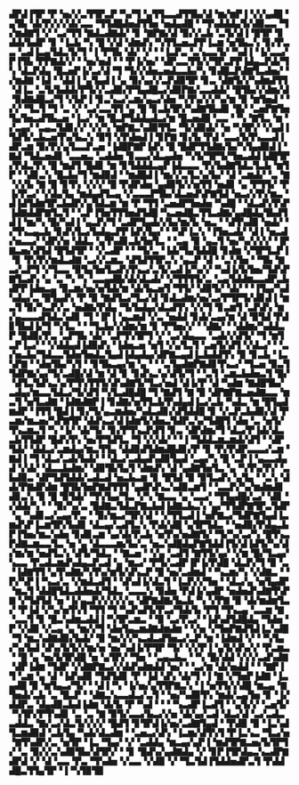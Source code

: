 ▟▛▟▐▜▛▝▛▝▅▞▞▃▜▜▛▃▛▝▚▞▜▝▄▜▜▃▃▟▜▜▙▞▟▝▆▞▆▛▐▝▞▞▄▟█▝▄▜▙▝▟▞▛▞▞▞▟▞▃▃▝▜▜▟█▟▅▟▜▜▅▝▅▟▄▟█▝▝▜▚▟▟▟▄▜▞▟▉▃▃▝▜▞▆▟▇▜▝▞▝▃▞▜▜▝▇▟▃▟▇▟▞▝▊▝▇▛▇▞▟▝▉▞▞▃▙▝▃▜▞▟▐▝█▜▛▝▊▟▟▞▙▟▛▝▊▝▐▃▙▝▚▝█▝▞▟▝▟▆▟▚▝▚▜▜▃▅▃▛▛▐▃▆▝▅▜▙▃▚▝▊▞▛▃▃▝▃▟▐▃▄▜▟▃▜▞▜▝▐▝▛▜▙▝▟▞▝▞▝▝▐▃▛▃▝▃▚▃▃▜▞▝▚▟▐▝▐▞▃▃▞▛▐▜▙▝▛▛▇▟▞▞▝▝▅▞▅▟▝▝▝▛▐▞▅▞▝▟▛▃▃▜▜▞▞▜▛▃▛▛▐▟▄▃▛▟▞▜▚▝▟▃▛▟▄▝█▃▅▛▐▞▃▞▟▝▜▝▜▞▞▟▅▃▅▟▃▃▙▞▚▝▊▟█▃▛▟▇▜▃▟▅▞▝▞▆▟▇▝▐▟▝▝▟▟▐▝▄▜▄▟▐▝▄▝▉▞▄▞▞▃▛▟▉▜▛▝▊▃▝▟▇▜▞▞▚▟▆▟▜▜▝▟▐▃▝▃▜▞▙▟▟▞▛▜▞▞▃▟▉▞▛▜▄▟█▃▞▟▉▛▇▞▃▃▟▟▞▝█▜▙▞▞▟▆▞▟▝▉▟▇▟█▃▞▜▝▞▙▛▐▝▊▃▚▃▞▃▆▞▄▃▞▟▅▝▚▜▚▞▞▞▚▞▆▝▉▝▆▜▅▟▝▝▞▞▝▜▃▜▝▜▝▃▝▞▝▃▞▃▃▜▜▝▄▝█▝▊▃▙▜▛▞▚▟▇▜▙▟▊▝█▞▝▃▅▛▇▜▅▜▄▜▅▃▟▜▙▃▅▝▐▃▞▝▆▝█▃▛▜▟▟▄▟▃▞▆▝█▃▅▟█▝▃▃▝▝▚▝▇▜▃▝▆▝▞▃▄▞▝▃▄▃▜▟▊▞▞▝▞▞▚▝▆▛▇▃▚▟▉▜▜▃▝▜▞▟▉▟▞▝▅▝▚▜▛▞▝▞▄▟▐▜▟▜▞▃▙▃▅▜▚▞▙▃▚▝▉▜▝▞▛▟▅▟▐▝▊▛▇▝▊▞▙▝▛▟▝▃▃▞▙▜▚▃▃▟▐▟▛▃▆▝▉▞▛▞▄▜▃▃▛▃▅▝▐▟█▛▇▛▐▟▚▝█▝█▟▛▜▜▟▇▞▙▞▚▜▄▟▉▟▐▝▇▟▝▜▟▃▅▟▊▝▃▃▅▃▝▃▟▟▅▝▊▃▃▞▟▃▄▟▅▝▚▜▞▜▛▜▞▜▅▃▟▟▐▟█▜▛▞▛▟▃▜▚▝█▝▆▟▜▝█▟▊▝▆▝▊▜▟▟▟▃▄▛▐▟▃▃▃▝▛▞▙▟▇▜▟▃▜▃▙▝▆▜▛▝▝▟▊▃▚▝█▃▙▞▜▝▆▟▉▟▝▝▆▟█▟▐▝▆▞▞▃▜▃▚▞▙▞▝▟▝▃▆▟▞▝▃▝▇▝▞▞▙▝▇▝█▝▊▜▚▝▞▞▞▝█▝▛▟▛▟▅▝▄▟▉▜▞▞▅▜▜▝▅▟▊▝▄▝▛▜▜▞▝▛▐▞▛▃▞▝▞▟▄▜▄▝▆▟▄▟▜▃▄▝▞▃▃▃▛▜▙▞▟▃▅▟▚▛▇▜▟▝▅▃▞▞▛▞▆▃▝▟▐▟▜▟▆▜▛▃▙▟▛▞▄▜▟▃▆▝▆▝▛▝▜▜▝▃▅▟▛▜▅▟▅▝▚▟█▝▝▟▃▟▚▜▚▛▐▟▇▟▟▛▇▜▃▜▝▝▃▛▐▜▅▜▜▜▅▟▜▟█▝▚▃▅▟█▃▜▜▃▟▇▞▄▟█▟▄▜▙▟▜▟▐▝▆▞▚▝█▞▚▟▐▝▄▃▛▞▜▝▃▟▛▜▄▟▞▞▙▞▆▞▙▝▅▃▝▝▟▜▚▟▉▝▅▟▞▝▞▜▚▃▄▃▙▝▊▟▚▜▃▞▙▟▄▃▛▛▐▟▚▜▄▞▝▝▚▛▐▃▚▝▐▜▅▃▟▞▝▟▐▝▅▃▟▞▅▃▃▞▝▟▛▞▅▝▟▟▃▝▄▜▚▟▊▃▙▜▅▜▃▝▝▃▄▝▉▝▄▃▜▝▅▞▚▞▞▞▞▝▐▛▇▃▅▞▟▜▟▝█▜▟▜▛▝▝▞▃▟▛▝▝▝▜▞▃▝▐▟▞▜▄▜▟▟█▝▊▟▆▝▞▜▛▜▃▛▐▝▊▝▛▞▛▞▆▟▃▟▇▝▃▞▞▃▆▃▝▟▜▟▜▜▛▃▚▝▄▃▛▝▟▝▝▃▚▜▅▝▝▜▙▝▇▃▞▃▛▜▝▞▜▃▃▝▉▜▄▜▅▜▃▟▚▜▚▃▞▃▜▞▃▟▐▞▚▞▞▝▚▟▐▞▙▜▅▞▜▟▚▛▇▜▃▟▚▝▄▝▃▝▚▝▚▝▃▃▄▟█▞▟▞▟▃▟▞▝▞▜▜▜▜▞▃▝▃▄▜▟▟▆▃▃▟▛▃▙▟▛▛▐▟▅▃▄▝▉▃▆▞▅▞▅▜▟▞▆▝▟▞▙▃▅▜▝▜▜▞▝▟▉▜▞▝▟▞▝▝▐▜▄▞▚▟▚▟▄▞▃▝█▜▄▟▚▝▛▝▉▝▇▟▜▃▞▜▃▞▟▝▊▟▃▟▆▞▅▞▃▞▛▜▛▜▞▟▊▟▐▝▆▃▜▝▉▞▚▃▛▞▃▝▅▟▇▞▛▟▄▝▜▞▙▟▄▞▟▃▟▜▚▝▞▞▜▝▊▃▆▜▝▃▛▟▚▝▆▞▄▃▃▃▟▜▟▃▚▟▊▝▜▝▐▛▐▝▄▃▆▟▝▞▃▝▅▟▟▝▊▟▞▃▄▞▆▝▟▝▉▜▟▝▛▟▊▜▙▟▐▞▜▝▚▜▃▝▝▝▜▃▙▞▞▟▆▞▆▝▊▝▛▜▅▞▞▝▝▟▇▞▝▝▟▟▆▞▚▟▟▃▛▝█▟▉▞▛▃▝▃▛▜▙▝▟▞▝▃▛▜▚▜▛▜▝▞▝▃▞▟▄▃▃▝▃▟▞▞▟▜▞▝▜▝▆▜▃▛▐▃▞▝▝▞▟▟▄▟▐▟▉▟▚▝▐▟▅▃▅▝▅▜▝▞▄▜▃▜▝▃▅▜▞▟▜▝▞▟▃▞▝▝▃▞▅▃▙▞▜▟▃▃▜▟▅▜▅▟▃▜▄▟▐▟▄▟▄▞▟▛▇▃▄▟▐▃▙▟▟▜▚▝▉▝▊▃▙▝▐▃▚▛▇▝▝▟▅▜▙▞▚▜▝▝▊▜▙▃▄▞▆▝▄▝▝▝▃▜▄▟▆▛▇▟▊▜▚▃▞▝▜▃▅▝▉▃▜▜▟▛▇▞▄▞▜▞▃▟█▞▟▝▆▝▟▝▊▝▊▟▚▃▚▞▟▜▞▜▝▝▃▜▝▃▆▃▙▟▅▃▜▝█▞▝▟▜▃▜▟▚▃▚▞▛▜▚▜▜▜▞▟▚▟▇▜▞▜▃▞▅▟▝▟▐▞▛▝▟▝▚▟▆▝▇▟█▜▙▞▃▟▄▞▆▃▃▜▟▃▞▜▞▟▜▝▚▜▃▟█▟█▝▜▝▇▟▜▝▇▝▉▝▟▛▇▛▇▃▅▟▇▃▃▝▆▃▜▝▅▜▃▟▇▝▐▟▇▟▇▛▐▝▊▟▇▞▅▜▜▃▙▜▚▟▄▟▐▃▞▃▙▝▚▟▃▝▆▝█▜▄▟▆▟▛▝▐▜▜▝█▟▐▝▊▞▜▞▄▃▆▟▅▞▚▟▃▟▊▞▟▜▟▟█▝▊▝▞▃▛▃▙▟▉▞▟▝▛▃▆▞▆▃▅▞▚▛▇▜▛▝▟▟▚▃▞▟▐▟▆▜▞▟▅▃▜▟▛▃▚▞▜▟█▜▝▟▅▝▃▝▅▜▞▜▚▃▆▃▜▝▚▝▐▞▝▟▞▜▞▝▊▞▛▜▚▃▛▟▜▝▊▃▝▟▛▟▆▞▜▝▟▃▞▛▐▟▞▟▃▃▙▜▜▟▛▝█▟▚▜▚▝▅▞▛▜▟▜▃▝▜▝▞▞▟▞▝▝▐▝▜▟▟▃▆▃▆▟▞▟▜▝▝▟▛▜▟▞▝▟▟▃▞▃▆▟▄▞▆▃▜▜▄▝▟▟▉▟▜▟▆▟█▟▊▞▛▝▊▝▛▞▛▟▛▃▃▃▞▃▆▝▇▟▐▝▜▝▟▃▞▃▟▞▙▟▞▝▝▟▃▞▃▟▄▟▚▟▉▜▄▟▝▃▄▞▚▝█▝▃▛▐▝▄▃▃▟▄▟▝▞▟▞▝▟▃▃▙▟▆▞▝▟▉▜▙▜▄▜▝▟▆▟▚▝▟▝▄▟▇▜▅▜▃▝▄▝▚▜▚▞▛▞▝▃▙▟▉▃▝▟▛▜▟▜▟▟▞▃▟▃▟▝▅▃▙▃▆▝▊▝█▜▟▝▉▝▉▜▃▟▚▝▄▜▄▝▝▃▚▝▟▟▞▛▇▟▛▟▆▝█▜▙▜▅▛▇▟▜▜▜▝▄▟▛▟▚▃▚▟▉▃▆▜▝▝▃▃▛▞▚▞▆▟▆▟▊▟▊▃▚▝▉▝█▝▉▜▟▞▝▜▚▜▄▞▜▃▝▞▚▝▇▃▃▝▄▝▃▃▞▝▜▜▄▟█▞▃▞▝▟▊▝▞▟▟▞▚▝▝▝▉▞▚▞▃▝█▟▇▃▜▟▃▛▇▃▙▟▐▟▇▃▙▃▚▝▄▞▜▜▟▛▇▜▛▃▜▟▛▝▄▝▚▟▊▃▞▃▄▞▛▃▝▝▉▞▆▃▞▜▛▞▟▝▝▞▜▜▃▟▐▝▅▛▇▃▞▜▟▛▇▜▄▟▐▃▆▟▚▛▐▃▆▜▛▞▙▟▊▝▟▃▄▞▃▟▜▃▚▝▛▟▞▟█▝▄▜▛▜▟▃▝▝▅▟▉▞▛▟▄▃▙▛▐▜▅▞▆▃▚▟▅▝▊▟▊▃▆▝▄▞▟▞▛▃▙▝▅▜▚▞▅▟▇▜▞▝▜▞▚▞▃▞▚▝█▜▚▃▛▟▇▃▆▃▃▜▃▝▅▝▄▝▟▃▃▃▆▞▙▞▃▝▅▃▚▟█▟▄▛▇▜▟▟▐▜▞▟▐▟▜▞▚▞▟▞▆▞▆▝▅▟▜▃▚▝▟▜▞▜▟▃▝▝▇▃▅▝▝▞▄▝▃▟▜▝▇▜▜▞▄▞▝▞▆▝█▞▜▃▄▞▚▃▃▝▛▃▟▃▆▟▚▟▄▃▛▃▟▝▄▝▆▃▞▝▛▜▞▃▟▛▐▛▐▞▛▟█▝▟▃▛▞▜▝▉▝▃▝▐▟▇▜▜▝▄▜▚▟▇▞▚▜▚▞▆▜▞▟▚▃▛▝█▝▅▞▃▟▆▟▝▝▚▃▆▞▚▝▞▟▇▃▝▝▛▞▚▛▐▝▚▃▞▃▝▞▆▟▃▟▜▝▝▟▚▟▐▞▟▃▜▝▐▃▛▞▞▜▅▝▝▟▃▞▄▝▅▜▄▟▛▝▆▃▜▝▟▟█▜▟▃▟▟▅▟▞▜▟▃▝▃▃▃▚▝▉▟▅▝▛▟▐▞▄▟▛▝▅▟▅▟▚▟▇▜▚▛▇▝▞▜▟▜▟▝▅▝▐▞▄▃▛▞▞▞▞▞▄▝▟▛▇▟▇▞▙▃▙▝▚▝▞▛▇▝▉▝▟▞▆▟▆▜▃▞▝▛▐▟▝▞▚▞▅▜▚▜▝▜▜▝▜▝▚▟▚▟▜▞▛▃▞▜▟▞▙▝▛▜▝▜▚▃▄▝▃▃▆▝▇▝▃▃▜▝▊▝█▃▚▟▆▃▟▟▐▝▚▜▛▃▆▃▝▝▉▝▃▞▛▃▞▝▐▟▚▟▜▟█▟▄▝▜▟▅▝▛▝▞▟▉▝▞▃▄▝▄▝▆▞▞▜▝▟▅▜▄▃▆▟▇▟▆▟▆▝▝▞▅▝▞▜▅▛▇▟▜▟▐▃▚▟█▝▜▝▆▃▚▟▇▟▉▞▙▟▞▝▉▝▆▞▞▞▚▃▟▃▟▜▅▃▞▃▛▝▆▝▐▟▆▟▝▞▝▝▚▜▄▞▚▞▙▟▝▟▚▞▙▜▞▞▆▞▅▝▅▞▚▟▐▞▛▜▛▝▜▞▝▞▞▛▐▝▄▜▞▟▚▞▞▝▛▃▆▃▝▝█▝▄▝▅▞▙▜▛▟█▝▅▝▄▜▛▞▝▜▅▝▝▃▄▃▙▃▝▝▚▝█▞▟▟▝▞▞▞▃▟▚▟▇▝▟▛▐▟▆▝▜▟▛▝▞▟▇▛▇▃▞▞▟▟▚▟▆▟▟▝▅▞▝▝▃▞▆▝▟▞▅▟▟▝▝▝▇▛▐▜▝▃▆▝▄▝▟▝▐▟▚▟▉▝▜▟▜▟▊▝▛▝▐▟▝▟▚▝▟▞▜▝▐▝▇▝▞▜▅▛▐▟▇▝▐▃▄▟█▝▉▝▆▜▄▃▞▜▞▝▝▟▐▝▚▝▐▞▅▞▄▜▜▛▇▃▚▝▐▝▅▜▜▞▞▟█▝▆▃▄▝▇▜▅▟▞▃▙▝▃▝█▃▛▝▝▟▇▃▚▃▃▟▃▞▃▜▝▝▅▞▚▟▉▜▚▝▆▟▞▃▄▜▅▝▊▝▐▞▟▟▛▃▝▟▄▟▉▃▙▟▐▟▆▝▟▞▙▝▛▝▚▟▝▝▝▝▚▃▟▛▐▃▟▜▝▝▄▜▞▞▝▃▅▜▞▝▚▜▛▞▛▜▚▟▊▝▃▝▃▝▇▝▉▜▞▃▃▞▙▃▞▞▅▝▟▞▄▞▃▟▝▟▃▞▟▝▃▞▃▟▃▃▟▟▃▝▇▞▃▞▟▃▜▞▞▞▞▝█▟▜▝▊▜▛▟▐▞▅▞▃▟▇▜▄▟▝▝▛▟▉▝▉▝▐▃▚▟▜▃▆▟▉▟▝▃▙▜▄▝▚▟▞▟▃▟▆▝▝▃▅▃▞▟▚▝▐▃▆▞▟▜▚▜▝▛▐▃▚▃▝▜▃▞▅▝▇▜▚▟▛▞▃▝▅▜▛▝▐▃▝▜▄▞▝▞▝▃▟▟▄▝▆▃▄▞▄▛▐▝▆▟▜▛▇▃▅▞▙▜▛▜▞▝▃▝▉▞▞▃▚▟▉▜▙▞▟▜▛▞▝▝▊▝█▟▚▞▄▟▇▟▄▝▞▝▊▛▐▜▛▟▄▃▚▃▟▛▇▟▛▟▝▞▝▟▝▃▃▝▛▃▝▜▚▟▅▝▞▃▃▝▞▟▉▝▞▝▜▃▜▟▐▜▟▟▅▟▛▃▜▝▛▟▟▟█▃▜▜▄▜▛▝▐▝▚▜▉▜▉
